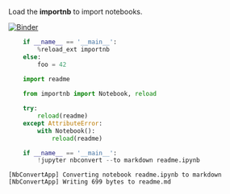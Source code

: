 
Load the __importnb__ to import notebooks.

[![Binder](https://mybinder.org/badge.svg)](https://mybinder.org/v2/gh/deathbeds/importnb/master?filepath=readme.ipynb)


```python
    if __name__ == '__main__':
        %reload_ext importnb
    else: 
        foo = 42
        
    import readme
```


```python
    from importnb import Notebook, reload
```


```python
    try: 
        reload(readme)
    except AttributeError: 
        with Notebook():
            reload(readme)
```


```python
    if __name__ == '__main__':
        !jupyter nbconvert --to markdown readme.ipynb
```

    [NbConvertApp] Converting notebook readme.ipynb to markdown
    [NbConvertApp] Writing 699 bytes to readme.md

